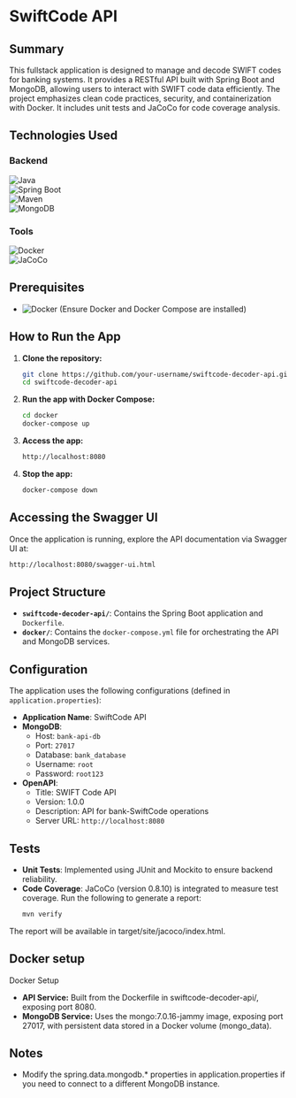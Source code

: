 # SwiftCode API

## Summary
This fullstack application is designed to manage and decode SWIFT codes for banking systems. It provides a RESTful API built with Spring Boot and MongoDB, allowing users to interact with SWIFT code data efficiently. The project emphasizes clean code practices, security, and containerization with Docker. It includes unit tests and JaCoCo for code coverage analysis.

## Technologies Used

### Backend
![Java](https://img.shields.io/badge/Java-21-blue)  
![Spring Boot](https://img.shields.io/badge/Spring%20Boot-3.4.3-brightgreen)  
![Maven](https://img.shields.io/badge/Maven-4.0.0-red)  
![MongoDB](https://img.shields.io/badge/MongoDB-7.0-green)

### Tools
![Docker](https://img.shields.io/badge/Docker-2496ED?logo=docker&logoColor=white)  
![JaCoCo](https://img.shields.io/badge/JaCoCo-0.8.10-yellow)

## Prerequisites
- ![Docker](https://img.shields.io/badge/Docker-2496ED?logo=docker&logoColor=white) (Ensure Docker and Docker Compose are installed)

## How to Run the App

1. **Clone the repository:**
    ```sh
    git clone https://github.com/your-username/swiftcode-decoder-api.git
    cd swiftcode-decoder-api
    ```
2. **Run the app with Docker Compose:**
    ```sh
    cd docker
    docker-compose up
    ```
3. **Access the app:**
    ```sh
    http://localhost:8080
    ```
4. **Stop the app:**
    ```sh
    docker-compose down
    ```
## Accessing the Swagger UI
Once the application is running, explore the API documentation via Swagger UI at:

```sh
http://localhost:8080/swagger-ui.html
```
## Project Structure
- **`swiftcode-decoder-api/`**: Contains the Spring Boot application and `Dockerfile`.
- **`docker/`**: Contains the `docker-compose.yml` file for orchestrating the API and MongoDB services.

## Configuration
The application uses the following configurations (defined in `application.properties`):
- **Application Name**: SwiftCode API
- **MongoDB**:
  - Host: `bank-api-db`
  - Port: `27017`
  - Database: `bank_database`
  - Username: `root`
  - Password: `root123`
- **OpenAPI**:
  - Title: SWIFT Code API
  - Version: 1.0.0
  - Description: API for bank-SwiftCode operations
  - Server URL: `http://localhost:8080`

## Tests
- **Unit Tests**: Implemented using JUnit and Mockito to ensure backend reliability.
- **Code Coverage**: JaCoCo (version 0.8.10) is integrated to measure test coverage. Run the following to generate a report:
    ```sh
    mvn verify
    ```
The report will be available in target/site/jacoco/index.html.
## Docker setup
Docker Setup
- **API Service:** Built from the Dockerfile in swiftcode-decoder-api/, exposing port 8080.
- **MongoDB Service:** Uses the mongo:7.0.16-jammy image, exposing port 27017, with persistent data stored in a Docker volume (mongo_data).

## Notes
- Modify the spring.data.mongodb.* properties in application.properties if you need to connect to a different MongoDB instance.